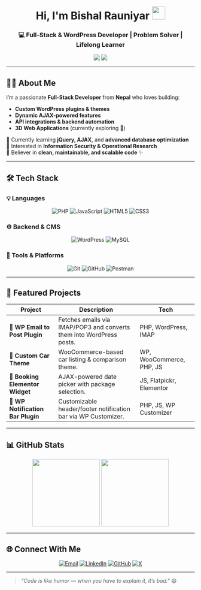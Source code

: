 <!-- Profile Header -->
<h1 align="center">Hi, I'm Bishal Rauniyar <img src="https://media.giphy.com/media/hvRJCLFzcasrR4ia7z/giphy.gif" width="35"></h1>
<h3 align="center">💻 Full-Stack & WordPress Developer | Problem Solver | Lifelong Learner</h3>

<p align="center">
 
  <img src="https://img.shields.io/badge/From-Nepal-red?style=for-the-badge" />
  <img src="https://img.shields.io/badge/Loves-Coffee-brown?style=for-the-badge" />
</p>

---

## 👨‍💻 About Me

I’m a passionate **Full-Stack Developer** from **Nepal** who loves building:
- **Custom WordPress plugins & themes**
- **Dynamic AJAX-powered features**
- **API integrations & backend automation**
- **3D Web Applications** (currently exploring 🎯)

🔹 Currently learning **jQuery, AJAX**, and **advanced database optimization**  
🔹 Interested in **Information Security & Operational Research**  
🔹 Believer in **clean, maintainable, and scalable code** ✨

---

## 🛠️ Tech Stack

### 💡 Languages
<p align="center">
  <img alt="PHP" src="https://img.shields.io/badge/PHP-777BB4?style=for-the-badge&logo=php&logoColor=white"/>
  <img alt="JavaScript" src="https://img.shields.io/badge/JavaScript-F7DF1E?style=for-the-badge&logo=javascript&logoColor=black"/>
  <img alt="HTML5" src="https://img.shields.io/badge/HTML5-E34F26?style=for-the-badge&logo=html5&logoColor=white"/>
  <img alt="CSS3" src="https://img.shields.io/badge/CSS3-1572B6?style=for-the-badge&logo=css3&logoColor=white"/>
</p>

### ⚙️ Backend & CMS
<p align="center">
  <img alt="WordPress" src="https://img.shields.io/badge/WordPress-21759B?style=for-the-badge&logo=wordpress&logoColor=white"/>
  <img alt="MySQL" src="https://img.shields.io/badge/MySQL-005C84?style=for-the-badge&logo=mysql&logoColor=white"/>
</p>

### 🧰 Tools & Platforms
<p align="center">
  <img alt="Git" src="https://img.shields.io/badge/Git-F05033?style=for-the-badge&logo=git&logoColor=white"/>
  <img alt="GitHub" src="https://img.shields.io/badge/GitHub-121011?style=for-the-badge&logo=github&logoColor=white"/>
  <img alt="Postman" src="https://img.shields.io/badge/Postman-FF6C37?style=for-the-badge&logo=postman&logoColor=white"/>
</p>

---

## 📌 Featured Projects

| Project | Description | Tech |
|---------|-------------|------|
| **📧 WP Email to Post Plugin** | Fetches emails via IMAP/POP3 and converts them into WordPress posts. | PHP, WordPress, IMAP |
| **🛒 Custom Car Theme** | WooCommerce-based car listing & comparison theme. | WP, WooCommerce, PHP, JS |
| **📅 Booking Elementor Widget** | AJAX-powered date picker with package selection. | JS, Flatpickr, Elementor |
| **🔔 WP Notification Bar Plugin** | Customizable header/footer notification bar via WP Customizer. | PHP, JS, WP Customizer |

---

## 📊 GitHub Stats

<p align="center">
  <img src="https://github-readme-stats.vercel.app/api?username=bishalxrauniyar&show_icons=true&theme=radical&hide_border=true" height="180px"/>
  <img src="https://github-readme-stats.vercel.app/api/top-langs?username=bishalxrauniyar&layout=compact&theme=radical&hide_border=true" height="180px"/>
</p>

---

## 🌐 Connect With Me
<p align="center">
  <a href="mailto:bishal.rauniyar@gmail.com"><img src="https://img.icons8.com/bubbles/50/000000/gmail.png" alt="Email"/></a>
  <a href="https://linkedin.com/in/bishalxrauniyar"><img src="https://img.icons8.com/bubbles/50/000000/linkedin.png" alt="LinkedIn"/></a>
  <a href="https://github.com/bishalxrauniyar"><img src="https://img.icons8.com/bubbles/50/000000/github.png" alt="GitHub"/></a>
  <a href="https://x.com/BishalXRauniyar"><img src="https://img.icons8.com/bubbles/50/000000/x.png" alt="X"/></a>
</p>

---

> _"Code is like humor — when you have to explain it, it’s bad."_ 😄
